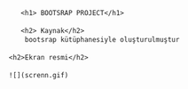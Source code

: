 
                         <h1> BOOTSRAP PROJECT</h1>

                         <h2> Kaynak</h2>
                          bootsrap kütüphanesiyle oluşturulmuştur
                      
                      <h2>Ekran resmi</h2>

                      ![](screnn.gif)



